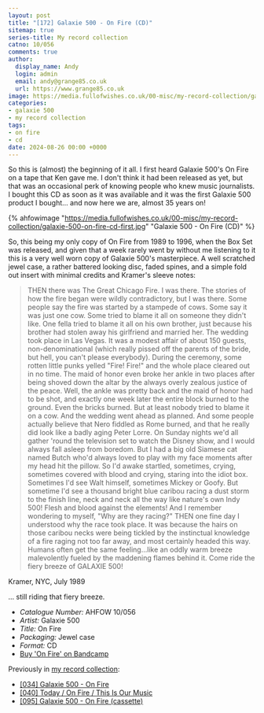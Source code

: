 ```yaml
---
layout: post
title: "[172] Galaxie 500 - On Fire (CD)"
sitemap: true
series-title: My record collection
catno: 10/056
comments: true
author:
  display_name: Andy
  login: admin
  email: andy@grange85.co.uk
  url: https://www.grange85.co.uk
image: https://media.fullofwishes.co.uk/00-misc/my-record-collection/galaxie-500-on-fire-cd-first.jpg
categories:
- galaxie 500
- my record collection
tags:
- on fire
- cd
date: 2024-08-26 00:00 +0000
---
```

So this is (almost) the beginning of it all. I first heard Galaxie 500's On Fire on a tape that Ken gave me. I don't think it had been released as yet, but that was an occasional perk of knowing people who knew music journalists. I bought this CD as soon as it was available and it was the first Galaxie 500 product I bought... and now here we are, almost 35 years on!

{% ahfowimage "https://media.fullofwishes.co.uk/00-misc/my-record-collection/galaxie-500-on-fire-cd-first.jpg" "Galaxie 500 - On Fire (CD)" %}

So, this being my only copy of On Fire from 1989 to 1996, when the Box Set was released, and given that a week rarely went by without me listening to it this is a very well worn copy of Galaxie 500's masterpiece. A well scratched jewel case, a rather battered looking disc, faded spines, and a simple fold out insert with minimal credits and Kramer's sleeve notes:

<blockquote>
        THEN there was The Great Chicago Fire. I was there. The stories of how the fire began were wildly contradictory, but I was there. Some people say the fire was started by a stampede of cows. Some say it was just one cow. Some tried to blame it all on someone they didn't like. One fella tried to blame it all on his own brother, just because his brother had stolen away his girlfriend and married her. The wedding took place in Las Vegas. It was a modest affair of about 150 guests, non-denominational (which really pissed off the parents of the bride, but hell, you can't please everybody). During the ceremony, some rotten little punks yelled "Fire! Fire!" and the whole place cleared out in no time. The maid of honor even broke her ankle in two places after being shoved down the altar by the always overly zealous justice of the peace. Well, the ankle was pretty back and the maid of honor had to be shot, and exactly one week later the entire block burned to the ground. Even the bricks burned. But at least nobody tried to blame it on a cow. And the wedding went ahead as planned. And some people actually believe that Nero fiddled as Rome burned, and that he really did look like a badly aging Peter Lorre. On Sunday nights we'd all gather 'round the television set to watch the Disney show, and I would always fall asleep from boredom. But I had a big old Siamese cat named Butch who'd always loved to play with my face moments after my head hit the pillow. So I'd awake startled, sometimes, crying, sometimes covered with blood and crying, staring into the idiot box. Sometimes I'd see Walt himself, sometimes Mickey or Goofy. But sometime I'd see a thousand bright blue caribou racing a dust storm to the finish line, neck and neck all the way like nature's own Indy 500! Flesh and blood against the elements! And I remember wondering to myself, "Why are they racing?" THEN one fine day I understood why the race took place. It was because the hairs on those caribou necks were being tickled by the instinctual knowledge of a fire raging not too far away, and most certainly headed this way. Humans often get the same feeling...like an oddly warm breeze malevolently fueled by the maddening flames behind it. Come ride the fiery breeze of GALAXIE 500!
    
</blockquote>
<p class="caption">Kramer, NYC, July 1989</p>

... still riding that fiery breeze.

 - *Catalogue Number:* AHFOW 10/056
 - *Artist:* Galaxie 500
 - *Title:* On Fire
 - *Packaging:* Jewel case
 - *Format:* CD
 - [Buy 'On Fire' on Bandcamp](https://galaxie500.bandcamp.com/album/on-fire)

Previously in [my record collection](/category/my-record-collection):
 - [[034] Galaxie 500 - On Fire](/2023/05/15/my-record-collection-034-galaxie-500-on-fire/)
 - [[040] Today / On Fire / This Is Our Music](/2023/06/05/my-record-collection-040-today-on-fire-this-is-our-music/)
 - [[095] Galaxie 500 - On Fire (cassette)](/2023/12/04/my-record-collection-092-galaxie-500-on-fire-cassette/)

